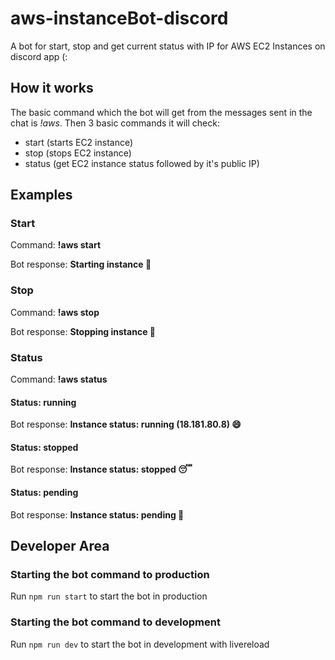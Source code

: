 
# aws-instanceBot-discord
A bot for start, stop and get current status with IP for AWS EC2 Instances on discord app (:

## How it works
The basic command which the bot will get from the messages sent in the chat is *!aws*. Then 3 basic commands it will check:

- start (starts EC2 instance)
- stop (stops EC2 instance)
- status (get EC2 instance status followed by it's public IP)

## Examples

### Start
Command: **!aws start**

Bot response: **Starting instance :monocle_face:**

### Stop
Command: **!aws stop**

Bot response: **Stopping instance :monocle_face:**

### Status
Command: **!aws status**

#### Status: running
Bot response: **Instance status: running (18.181.80.8) :smile:**

#### Status: stopped
Bot response: **Instance status: stopped :sleeping:**

#### Status: pending
Bot response: **Instance status:  pending :thinking:**

## Developer Area

### Starting the bot command to production
Run `npm run start` to start the bot in production

### Starting the bot command to development
Run `npm run dev` to start the bot in development with livereload